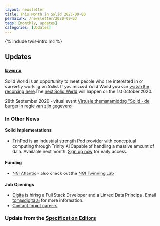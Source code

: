 ```yaml
---
layout: newsletter
title: This Month in Solid 2020-09-03
permalink: /newsletter/2020-09-03
tags: [monthly, updates]
categories: [Updates]
---
```

{% include twis-intro.md %}

## Updates

### [Events](https://solidproject.org/events)
Solid World is an opportunity to meet people who are interested in or currently working on Solid. If you missed Solid World you can [watch the recording here]().The [next Solid World]() will happen on the 1st October 2020. 

28th September 2020 - vitual event [Virtuele themanamiddag "Solid - de burger in regie van zijn gegevens](https://overheid.vlaanderen.be/opleiding/solid)

### In Other News

#### Solid Implementations
* [TrinPod](https://graphmetrix.com/trinpod) is an industrial strength Pod provider with conceptual computing through Trinity AI Capable of handling a massive amount of data. Available next month. [Sign up now](https://graphmetrix.com/trinpod) for early access.

#### Funding 
* [NGI Atlantic](https://ngiatlantic.eu/ngiatlanticeu-2nd-open-call) - also check out the [NGI Twinning Lab](https://ngiatlantic.eu/twinning-lab?field_country_value=2&field_organisation_type_value=All&field_choose_the_ngi_topic_focus_value=All)

#### Job Openings
* [Digita](https://www.digita.ai/careers) is hiring a Full Stack Developer and a Linked Data Principal. Email tom@digita.ai for more information.
* [Contact Inrupt careers](https://inrupt.com/careers) 

### Update from the [Specification Editors](https://github.com/solid/process/blob/master/editors.md)
